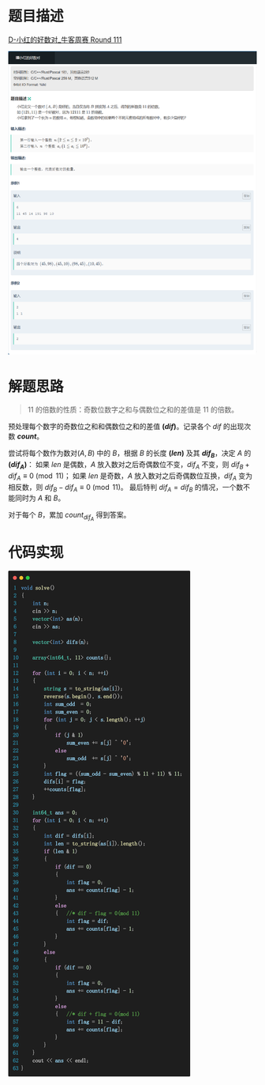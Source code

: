 # 题目描述

[D-小红的好数对_牛客周赛 Round 111](https://ac.nowcoder.com/acm/contest/117763/D)

![image-20250929195137210](%E5%B0%8F%E7%BA%A2%E7%9A%84%E5%A5%BD%E6%95%B0%E5%AF%B9.assets/image-20250929195137210.png)

# 解题思路

> $11$ 的倍数的性质：奇数位数字之和与偶数位之和的差值是 $11$ 的倍数。

预处理每个数字的奇数位之和和偶数位之和的差值 **$(dif)$**。记录各个 $dif$ 的出现次数 **$count$**。

尝试将每个数作为数对$(A, B)$ 中的 $B$，根据 $B$ 的长度 **$(len)$** 及其 **$dif_B$**，决定 $A$ 的 **$(dif_A)$**：
	如果 $len$ 是偶数，$A$ 放入数对之后奇偶数位不变，$dif_A$ 不变，则 $dif_B+ dif_A \equiv 0 \pmod{11}$；
	如果 $len$ 是奇数，$A$ 放入数对之后奇偶数位互换，$dif_A$ 变为相反数，则 $dif_B - dif_A \equiv 0 \pmod{11}$。
	最后特判 $dif_A = dif_B$ 的情况，一个数不能同时为 $A$ 和 $B$。

对于每个 $B$，累加 $count_{dif_A}$ 得到答案。

# 代码实现

![image-20250929201743489](%E5%B0%8F%E7%BA%A2%E7%9A%84%E5%A5%BD%E6%95%B0%E5%AF%B9.assets/image-20250929201743489.png)

